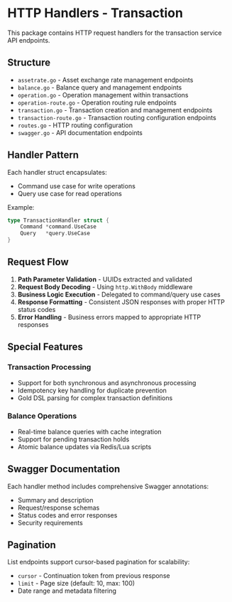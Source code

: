 # HTTP Handlers - Transaction

This package contains HTTP request handlers for the transaction service API endpoints.

## Structure

- `assetrate.go` - Asset exchange rate management endpoints
- `balance.go` - Balance query and management endpoints
- `operation.go` - Operation management within transactions
- `operation-route.go` - Operation routing rule endpoints
- `transaction.go` - Transaction creation and management endpoints
- `transaction-route.go` - Transaction routing configuration endpoints
- `routes.go` - HTTP routing configuration
- `swagger.go` - API documentation endpoints

## Handler Pattern

Each handler struct encapsulates:

- Command use case for write operations
- Query use case for read operations

Example:

```go
type TransactionHandler struct {
    Command *command.UseCase
    Query   *query.UseCase
}
```

## Request Flow

1. **Path Parameter Validation** - UUIDs extracted and validated
2. **Request Body Decoding** - Using `http.WithBody` middleware
3. **Business Logic Execution** - Delegated to command/query use cases
4. **Response Formatting** - Consistent JSON responses with proper HTTP status codes
5. **Error Handling** - Business errors mapped to appropriate HTTP responses

## Special Features

### Transaction Processing

- Support for both synchronous and asynchronous processing
- Idempotency key handling for duplicate prevention
- Gold DSL parsing for complex transaction definitions

### Balance Operations

- Real-time balance queries with cache integration
- Support for pending transaction holds
- Atomic balance updates via Redis/Lua scripts

## Swagger Documentation

Each handler method includes comprehensive Swagger annotations:

- Summary and description
- Request/response schemas
- Status codes and error responses
- Security requirements

## Pagination

List endpoints support cursor-based pagination for scalability:

- `cursor` - Continuation token from previous response
- `limit` - Page size (default: 10, max: 100)
- Date range and metadata filtering
